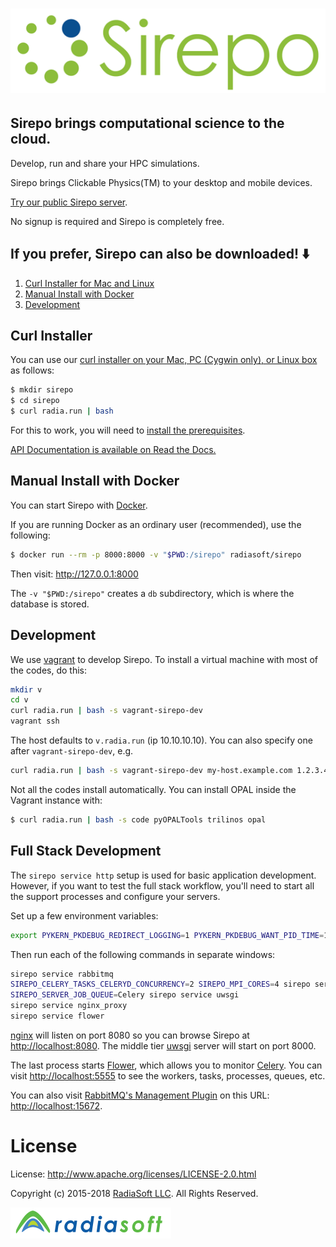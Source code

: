 # ![Sirepo](https://github.com/radiasoft/images/blob/master/sirepo/Sirepo_logo.png)

<p align="center">

## Sirepo brings computational science to the cloud.

Develop, run and share your HPC simulations.
</p>

Sirepo brings Clickable Physics(TM) to your desktop and mobile devices.

[Try our public Sirepo server](http://sirepo.com).

No signup is required and Sirepo is completely free.

## If you prefer, Sirepo can also be downloaded! :arrow_down:
1. [Curl Installer for Mac and Linux](#curl-installer)
2. [Manual Install with Docker](#manual-install-with-docker)
3. [Development](#development)

## Curl Installer
You can use our
[curl installer on your Mac, PC (Cygwin only), or Linux box](https://github.com/radiasoft/download/blob/master/README.md)
as follows:

```bash
$ mkdir sirepo
$ cd sirepo
$ curl radia.run | bash
```

For this to work, you will need to [install the prerequisites](https://github.com/radiasoft/download/blob/master/README.md#requirements).

[API Documentation is available on Read the Docs.](http://sirepo.readthedocs.org)

## Manual Install with Docker

You can start Sirepo with [Docker](https://www.docker.com/).

If you are running Docker as an ordinary user (recommended), use the following:

```bash
$ docker run --rm -p 8000:8000 -v "$PWD:/sirepo" radiasoft/sirepo
```

Then visit: http://127.0.0.1:8000

The `-v "$PWD:/sirepo"` creates a `db` subdirectory, which is where the database is stored.

## Development

We use [vagrant](https://www.vagrantup.com) to develop Sirepo. To install a virtual machine with most of the codes, do this:

```sh
mkdir v
cd v
curl radia.run | bash -s vagrant-sirepo-dev
vagrant ssh
```

The host defaults to `v.radia.run` (ip 10.10.10.10). You can also specify one after `vagrant-sirepo-dev`, e.g.

```sh
curl radia.run | bash -s vagrant-sirepo-dev my-host.example.com 1.2.3.4
```

Not all the codes install automatically.  You can install OPAL inside the Vagrant instance with:

```sh
$ curl radia.run | bash -s code pyOPALTools trilinos opal
```

## Full Stack Development

The `sirepo service http` setup is used for basic application development.
However, if you want to test the full stack workflow, you'll need to start
all the support processes and configure your servers.

Set up a few environment variables:

```sh
export PYKERN_PKDEBUG_REDIRECT_LOGGING=1 PYKERN_PKDEBUG_WANT_PID_TIME=1
```

Then run each of the following commands in separate windows:

```sh
sirepo service rabbitmq
SIREPO_CELERY_TASKS_CELERYD_CONCURRENCY=2 SIREPO_MPI_CORES=4 sirepo service celery
SIREPO_SERVER_JOB_QUEUE=Celery sirepo service uwsgi
sirepo service nginx_proxy
sirepo service flower
```

[nginx](http://nginx.org) will listen on port 8080 so you can browse
Sirepo at [http://localhost:8080](http://localhost:8080). The
middle tier [uwsgi](http://uwsgi-docs.readthedocs.io) server
will start on port 8000.

The last process starts [Flower](http://flower.readthedocs.io),
which allows you to monitor [Celery](http://www.celeryproject.org).
You can visit [http://localhost:5555](http://localhost:5555)
to see the workers, tasks, processes, queues, etc.

You can also visit
[RabbitMQ's Management Plugin](https://www.rabbitmq.com/management.html)
on this URL:
[http://localhost:15672](http://localhost:15672).

# License

License: http://www.apache.org/licenses/LICENSE-2.0.html

Copyright (c) 2015-2018 [RadiaSoft LLC](http://radiasoft.net/open-source).  All Rights Reserved.

![RadiaSoft](https://github.com/radiasoft/images/blob/master/corporate/RadiaSoftLogoTransparent.png)
